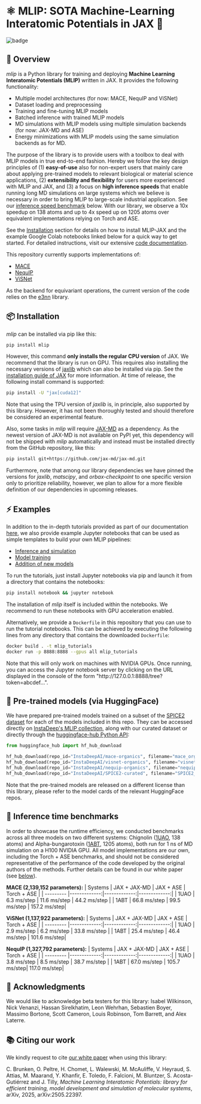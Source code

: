 # ⚛️ MLIP: SOTA Machine-Learning Interatomic Potentials in JAX 🚀

![badge](https://img.shields.io/endpoint?url=https://gist.githubusercontent.com/mlipbot/b6e4bf384215e60775699a83c3c00aef/raw/pytest-coverage-comment.json)

## 👀 Overview

*mlip* is a Python library for training and deploying
**Machine Learning Interatomic Potentials (MLIP)** written in JAX. It provides
the following functionality:
- Multiple model architectures (for now: MACE, NequIP and ViSNet)
- Dataset loading and preprocessing
- Training and fine-tuning MLIP models
- Batched inference with trained MLIP models
- MD simulations with MLIP models using multiple simulation backends (for now: JAX-MD and ASE)
- Energy minimizations with MLIP models using the same simulation backends as for MD.

The purpose of the library is to provide users with a toolbox
to deal with MLIP models in true end-to-end fashion.
Hereby we follow the key design principles of (1) **easy-of-use** also for non-expert
users that mainly care about applying pre-trained models to relevant biological or
material science applications, (2) **extensibility and flexibility** for users more
experienced with MLIP and JAX, and (3) a focus on **high inference speeds** that enable
running long MD simulations on large systems which we believe is necessary in order to
bring MLIP to large-scale industrial application.
See our [inference speed benchmark](#-inference-time-benchmarks) below.
With our library, we observe a 10x speedup on 138 atoms and up to 4x speed up
on 1205 atoms over equivalent implementations relying on Torch and ASE.

See the [Installation](#-installation) section for details on how to install
MLIP-JAX and the example Google Colab notebooks linked below for a quick way
to get started. For detailed instructions, visit our extensive
[code documentation](https://instadeepai.github.io/mlip/).

This repository currently supports implementations of:
- [MACE](https://arxiv.org/abs/2206.07697)
- [NequIP](https://www.nature.com/articles/s41467-022-29939-5)
- [ViSNet](https://www.nature.com/articles/s41467-023-43720-2)

As the backend for equivariant operations, the current version of the code relies
on the [e3nn](https://zenodo.org/records/6459381) library.

## 📦 Installation

*mlip* can be installed via pip like this:

```bash
pip install mlip
```

However, this command **only installs the regular CPU version** of JAX.
We recommend that the library is run on GPU.
This requires also installing the necessary versions
of [jaxlib](https://pypi.org/project/jaxlib/) which can also be installed via pip. See
the [installation guide of JAX](https://docs.jax.dev/en/latest/installation.html) for
more information.
At time of release, the following install command is supported:

```bash
pip install -U "jax[cuda12]"
```

Note that using the TPU version of *jaxlib* is, in principle, also supported by
this library. However, it has not been thoroughly tested and should therefore be
considered an experimental feature.

Also, some tasks in *mlip* will
require [JAX-MD](https://github.com/jax-md/jax-md>) as a dependency. As the newest
version of JAX-MD is not available on PyPI yet, this dependency will not
be shipped with *mlip* automatically and instead must be installed
directly from the GitHub repository, like this:

```bash
pip install git+https://github.com/jax-md/jax-md.git
```

Furthermore, note that among our library dependencies we have pinned the versions
for *jaxlib*, *matscipy*, and *orbax-checkpoint* to one specific version only to
prioritize reliability, however, we plan to allow for a more flexible definition of
our dependencies in upcoming releases.

## ⚡ Examples

In addition to the in-depth tutorials provided as part of our documentation
[here](https://instadeepai.github.io/mlip/user_guide/index.html#deep-dive-tutorials),
we also provide example Jupyter notebooks that can be used as
simple templates to build your own MLIP pipelines:

- [Inference and simulation](https://github.com/instadeepai/mlip/blob/main/tutorials/simulation_tutorial.ipynb)
- [Model training](https://github.com/instadeepai/mlip/blob/main/tutorials/model_training_tutorial.ipynb)
- [Addition of new models](https://github.com/instadeepai/mlip/blob/main/tutorials/model_addition_tutorial.ipynb)

To run the tutorials, just install Jupyter notebooks via pip and launch it from
a directory that contains the notebooks:

```bash
pip install notebook && jupyter notebook
```

The installation of *mlip* itself is included within the notebooks. We recommend to
run these notebooks with GPU acceleration enabled.

Alternatively, we provide a `Dockerfile` in this repository that you can use to
run the tutorial notebooks. This can be achieved by executing the following lines
from any directory that contains the downloaded `Dockerfile`:

```bash
docker build . -t mlip_tutorials
docker run -p 8888:8888 --gpus all mlip_tutorials
```

Note that this will only work on machines with NVIDIA GPUs.
Once running, you can access the Jupyter notebook server by clicking on the URL
displayed in the console of the form "http[]()://127.0.0.1:8888/tree?token=abcdef...".

## 🤗 Pre-trained models (via HuggingFace)

We have prepared pre-trained models trained on a subset of the
[SPICE2 dataset](https://zenodo.org/records/10975225) for each of the models included in
this repo. They can be accessed directly on [InstaDeep's MLIP collection](https://huggingface.co/collections/InstaDeepAI/ml-interatomic-potentials-68134208c01a954ede6dae42),
along with our curated dataset or directly through
the [huggingface-hub Python API](https://huggingface.co/docs/huggingface_hub/en/guides/download):

```python
from huggingface_hub import hf_hub_download

hf_hub_download(repo_id="InstaDeepAI/mace-organics", filename="mace_organics_01.zip", local_dir="")
hf_hub_download(repo_id="InstaDeepAI/visnet-organics", filename="visnet_organics_01.zip", local_dir="")
hf_hub_download(repo_id="InstaDeepAI/nequip-organics", filename="nequip_organics_01.zip", local_dir="")
hf_hub_download(repo_id="InstaDeepAI/SPICE2-curated", filename="SPICE2_curated.zip", local_dir="")
```
Note that the pre-trained models are released on a different license than this library,
please refer to the model cards of the relevant HuggingFace repos.

## 🚀 Inference time benchmarks

In order to showcase the runtime efficiency, we conducted benchmarks across all three
models on two different systems: Chignolin
([1UAO](https://www.rcsb.org/structure/1UAO), 138 atoms) and Alpha-bungarotoxin
([1ABT](https://www.rcsb.org/structure/1ABT), 1205 atoms), both run for 1 ns of
MD simulation on a H100 NVIDIA GPU.
All model implementations are our own, including the Torch + ASE benchmarks, and
should not be considered representative of the performance of the code developed by the
original authors of the methods.
Further details can be found in our white paper (see [below](#-citing-our-work)).

**MACE (2,139,152 parameters):**
| Systems   | JAX + JAX-MD | JAX + ASE    | Torch + ASE  |
| --------- |-------------:|-------------:|-------------:|
| 1UAO      | 6.3 ms/step  | 11.6 ms/step | 44.2 ms/step |
| 1ABT      | 66.8 ms/step | 99.5 ms/step | 157.2 ms/step|

**ViSNet (1,137,922 parameters):**
| Systems   | JAX + JAX-MD | JAX + ASE    | Torch + ASE  |
| --------- |-------------:|-------------:|-------------:|
| 1UAO      | 2.9 ms/step  | 6.2 ms/step  | 33.8 ms/step |
| 1ABT      | 25.4 ms/step | 46.4 ms/step | 101.6 ms/step|

**NequIP (1,327,792 parameters):**
| Systems   | JAX + JAX-MD | JAX + ASE    | Torch + ASE  |
| --------- |-------------:|-------------:|-------------:|
| 1UAO      | 3.8 ms/step  | 8.5 ms/step  | 38.7 ms/step |
| 1ABT      | 67.0 ms/step | 105.7 ms/step| 117.0 ms/step|

## 🙏 Acknowledgments

We would like to acknowledge beta testers for this library: Isabel Wilkinson,
Nick Venanzi, Hassan Sirelkhatim, Leon Wehrhan, Sebastien Boyer, Massimo Bortone,
Scott Cameron, Louis Robinson, Tom Barrett, and Alex Laterre.

## 📚 Citing our work

We kindly request to cite [our white paper](https://arxiv.org/abs/2505.22397)
when using this library:

C. Brunken, O. Peltre, H. Chomet, L. Walewski, M. McAuliffe, V. Heyraud,
S. Attias, M. Maarand, Y. Khanfir, E. Toledo, F. Falcioni, M. Bluntzer,
S. Acosta-Gutiérrez and J. Tilly, *Machine Learning Interatomic Potentials:
library for efficient training, model development and simulation of molecular systems*,
arXiv, 2025, arXiv:2505.22397.

